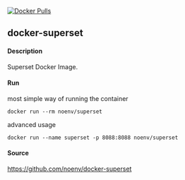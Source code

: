 [![Docker Pulls](https://badgen.net/docker/pulls/noenv/superset)](https://hub.docker.com/r/noenv/superset)

## docker-superset

#### Description

Superset Docker Image.

#### Run

most simple way of running the container

    docker run --rm noenv/superset

advanced usage

    docker run --name superset -p 8088:8088 noenv/superset

#### Source

https://github.com/noenv/docker-superset
